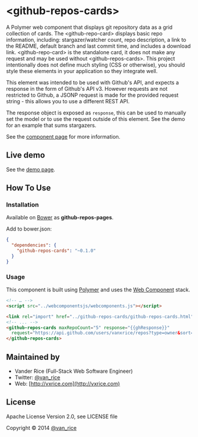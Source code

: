 # &lt;github-repos-cards&gt;
A Polymer web component that displays git repository data as a grid collection of cards. The &lt;github-repo-card&gt; displays basic repo information, including: stargazer/watcher count, repo description, a link to the README, default branch and last commit time, and includes a download link. &lt;github-repo-card&gt; is the standalone card, it does not make any request and may be used without &lt;github-repos-cards&gt;. This project intentionally does not define much styling (CSS or otherwise), you should style these elements in your application so they integrate well.

This element was intended to be used with Github's API, and expects a response in the form of Github's API v3. However requests are not restricted to Github, a JSONP request is made for the provided request string - this allows you to use a different REST API.

The response object is exposed as `response`, this can be used to manually set the model or to use the request outside of this element. See the demo for an example that sums stargazers.

See the [component page](http://vanxrice.github.io/github-repos-cards/components/github-repos-cards) for more information.

## Live demo
See the [demo page](http://vanxrice.github.io/github-repos-cards/components/github-repos-cards/demo.html).

## How To Use
### Installation
Available on [Bower](http://bower.io) as **github-repos-pages**.

Add to bower.json:
```json
{
  "dependencies": {
    "github-repos-cards": "~0.1.0"
  }
}
```

### Usage
This component is built using [Polymer](https://www.polymer-project.org/) and uses the [Web Component](http://webcomponents.org/) stack.

```html
<!-- … -->
<script src="../webcomponentsjs/webcomponents.js"></script>

<link rel="import" href="../github-repos-cards/github-repos-cards.html">
<!-- ... -->
<github-repos-cards maxRepoCount="5" response="{{ghResponse}}"
  request="https://api.github.com/users/vanxrice/repos?type=owner&sort=updated&direction=desc">
</github-repos-cards>
```

## Maintained by
- Vander Rice (Full-Stack Web Software Engineer)
- Twitter: [@van_rice](http://twitter.com/van_rice)
- Web: [http://vxrice.com](http://vxrice.com)

## License
Apache License Version 2.0, see LICENSE file

Copyright © 2014 [@van_rice](http://twitter.com/van_rice)
